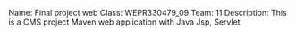 Name: Final project web
Class: WEPR330479_09
Team: 11
Description: This is a CMS project Maven web application with Java Jsp, Servlet
